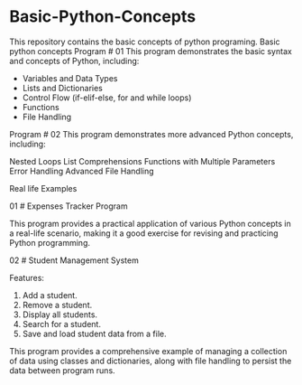 # Basic-Python-Concepts

This repository contains the basic concepts of python programing.
Basic python concepts
Program # 01
This program demonstrates the basic syntax and concepts of Python, including:

- Variables and Data Types
- Lists and Dictionaries
- Control Flow (if-elif-else, for and while loops)
- Functions
- File Handling

Program # 02
This program demonstrates more advanced Python concepts, including:

Nested Loops
List Comprehensions
Functions with Multiple Parameters
Error Handling
Advanced File Handling

Real life Examples

01 # Expenses Tracker Program

This program provides a practical application of various Python concepts in a real-life scenario, making it a good exercise for revising and practicing Python programming.

02 # Student Management System

Features:

1. Add a student.
2. Remove a student.
3. Display all students.
4. Search for a student.
5. Save and load student data from a file.

This program provides a comprehensive example of managing a collection of data using classes and dictionaries, along with file handling to persist the data between program runs.
